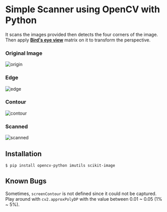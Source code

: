 # Simple Scanner using OpenCV with Python

It scans the images provided then detects the four corners of the image. Then apply [**Bird's eye view**](https://en.wikipedia.org/wiki/Bird%27s-eye_view) matrix on it to transform the perspective.

### Original Image
![origin](https://imgur.com/Cgb9UwN.jpg)
### Edge
![edge](https://imgur.com/Ezmo3nM.png)
### Contour
![contour](https://imgur.com/tB3SwBv.png)
### Scanned
![scanned](https://imgur.com/UKJ0qRH.png)


## Installation

`$ pip install opencv-python imutils scikit-image`

## Known Bugs

Sometimes, `screenContour` is not defined since it could not be captured. Play around with `cv2.approxPolyDP` with the value between 0.01 ~ 0.05 (1% ~ 5%). 